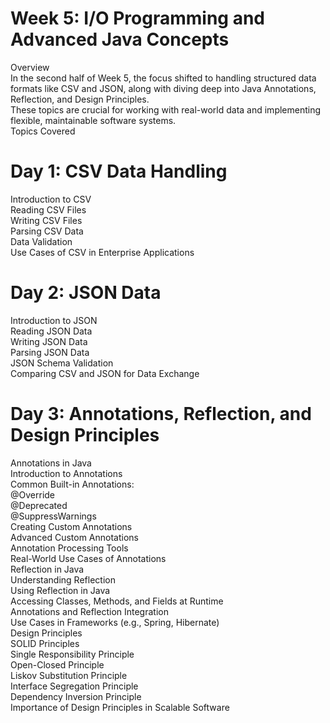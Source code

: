 # Week 5: I/O Programming and Advanced Java Concepts
Overview\
In the second half of Week 5, the focus shifted to handling structured data formats like CSV and JSON, along with diving deep into Java Annotations, Reflection, and Design Principles.\
These topics are crucial for working with real-world data and implementing flexible, maintainable software systems.\
Topics Covered
# Day 1: CSV Data Handling
Introduction to CSV\
Reading CSV Files\
Writing CSV Files\
Parsing CSV Data\
Data Validation\
Use Cases of CSV in Enterprise Applications
# Day 2: JSON Data
Introduction to JSON\
Reading JSON Data\
Writing JSON Data\
Parsing JSON Data\
JSON Schema Validation\
Comparing CSV and JSON for Data Exchange
# Day 3: Annotations, Reflection, and Design Principles
Annotations in Java\
Introduction to Annotations\
Common Built-in Annotations:\
@Override\
@Deprecated\
@SuppressWarnings\
Creating Custom Annotations\
Advanced Custom Annotations\
Annotation Processing Tools\
Real-World Use Cases of Annotations\
Reflection in Java\
Understanding Reflection\
Using Reflection in Java\
Accessing Classes, Methods, and Fields at Runtime\
Annotations and Reflection Integration\
Use Cases in Frameworks (e.g., Spring, Hibernate)\
Design Principles\
SOLID Principles\
Single Responsibility Principle\
Open-Closed Principle\
Liskov Substitution Principle\
Interface Segregation Principle\
Dependency Inversion Principle\
Importance of Design Principles in Scalable Software